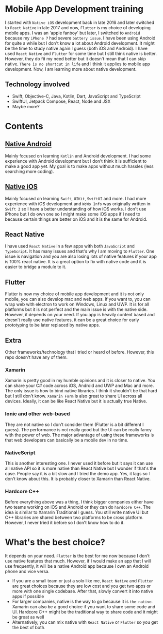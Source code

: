 # Mobile App Development training
I started with `Native iOS` development back in late 2016 and later switched to `React Native` in late 2017 and now, `Flutter` is my choice of developing mobile apps. 
I was an 'apple fanboy' but later, I switched to `Android` because my `iPhone 7` had severe `battery issue`. 
I have been using Android for quite a while but I don't know a lot about Android development. 
It might be the time to study native again I guess (both iOS and Android). 
I have used `React Native` and `Flutter` for some time but I still think native is better. 
However, they do fit my need better but it doesn't mean that I can skip native. 
`There is no shortcut in life` and I think it applies to mobile app development. 
Now, I am learning more about native development.
## Technology involved
- Swift, Objective-C, Java, Kotlin, Dart, JavaScript and TypeScript
- SwiftUI, Jetpack Compose, React, Node and JSX
- Maybe more?

# Contents
## [Native Android](https://github.com/HenryQuan/mobile_app_development_training/blob/master/Android/README.md)
Mainly focused on learning `Kotlin` and Android development. I had some experience with Android development but I don't think it is sufficient to make a good app yet. My goal is to make apps without much hassles (less searching more coding). 
## [Native iOS](https://github.com/HenryQuan/mobile_app_development_training/blob/master/iOS/README.md)
Mainly focused on learning `Swift`, `UIKit`, `SwiftUI` and more. I had more experience with iOS development and `WoWs Info` was originally written in `Swift 2` so I have a better understanding of how iOS works. I don't use iPhone but I do own one so I might make some iOS apps if I need to because certain things are better on iOS and it is the same for Android. 
## React Native
I have used `React Native` in a few apps with both `JavaScript` and `TypeScript`. It has many issues and that's why I am moving to `Flutter`. One issue is navigation and you are also losing lots of native features if your app is 100% react native. It is a great option to fix with native code and it is easier to bridge a module to it. 
## Flutter
Flutter is now my choice of mobile app development and it is not only mobile, you can also develop mac and web apps. If you want to, you can wrap web with electron to work on Windows, Linux and UWP. It is for all platforms but it is not perfect and the main issue is with the native side. However, it depends on your need. If you app is heavily content based and doesn't really use native features, it can be a great choice for early prototyping to be later replaced by native apps. 
## Extra
Other frameworks/technology that I tried or heard of before. However, this repo doesn't have any of them. 
### Xamarin
Xamarin is pretty good in my humble opinions and it is closer to native. You can share your C# code across iOS, Android and UWP and Mac and more. The only issue is how to bind native libraries. I think it shouldn't be that hard but I still don't know. `Xamarin Form` is also great to share UI across all devices. Ideally, it can be like React Native but it is actually true Native. 
### Ionic and other web-based
They are not native so I don't consider them (Flutter is a bit different I guess). The performance is not really good but the UI can be really fancy with the power of web. The major advantage of using these frameworks is that web developers can basically be a mobile dev in no time. 
### NativeScript
This is another interesting one. I never used it before but it says it can use all native API so it is more native than React Native but I wonder if that's the case. People say it is a bit slow and I tried the demo app. Yes, it lags so I don't know about this. It is probably closer to Xamarin than React Native. 
### Hardcore C++
Before everything above was a thing, I think bigger companies either have two teams working on iOS and Android or they can do `hardcore C++`. The idea is similar to Xamarin Traditional I guess. You still write native UI but C++ libraries are shared between two platforms to be cross platform. However, I never tried it before so I don't know how to do it.

# What's the best choice?
It depends on your need. `Flutter` is the best for me now because I don't use native features that much. However, if I would make an app that I will use frequently, it will be a native Android app because I own an Android phone and vice versa.
- If you are a small team or just a solo like me, `React Native` and `Flutter` are great choices because they are low cost and you get two apps or more with one single codebase. After that, slowly convert it into native apps if possible
- For larger companies, native is the way to go because it is `the native`. Xamarin can also be a good choice if you want to share some code and UI. Hardcore C++ might be the traditional way to share code and it might be great as well 
- Alternatively, you can mix native with `React Native` or `Flutter` so you get the best of both.
